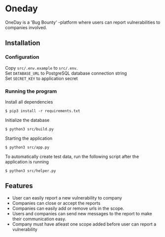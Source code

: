 # Oneday
OneDay is a 'Bug Bounty' -platform where users can report vulnerabilities to companies involved.


## Installation

### Configuration
Copy `src/.env.example` to `src/.env`.<br>
Set `DATABASE_URL` to PostgreSQL database connection string<br>
Set `SECRET_KEY` to application secret

### Running the program
Install all dependencies
```
$ pip3 install -r requirements.txt
```

Initialize the database
```
$ python3 src/build.py
```

Starting the application
```
$ python3 src/app.py
```

To automatically create test data, run the following script after the application is running
```
$ python3 src/helper.py
```
## Features
* User can easily report a new vulnerability to company
* Companies can close or accept the reports
* Companies can easily add or remove urls in the scope. 
* Users and companies can send new messages to the report to make their communication easy.
* Company must have atleast one scope added before user can report a vulnerability
